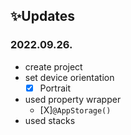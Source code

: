 ## ✨Updates
### 2022.09.26.
- create project
- set device orientation
    - [X] Portrait
- used property wrapper
    - [X]`@AppStorage()`
- used stacks